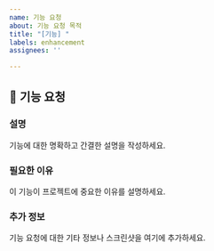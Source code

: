 ```yaml
---
name: 기능 요청
about: 기능 요청 목적
title: "[기능] "
labels: enhancement
assignees: ''

---
```


## 🚀 기능 요청

### 설명

기능에 대한 명확하고 간결한 설명을 작성하세요.

### 필요한 이유

이 기능이 프로젝트에 중요한 이유를 설명하세요.

### 추가 정보

기능 요청에 대한 기타 정보나 스크린샷을 여기에 추가하세요.
